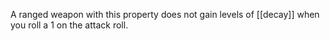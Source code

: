 A ranged weapon with this property does not gain levels of [[decay]] when you roll a 1 on the attack roll.